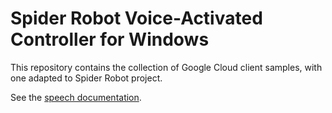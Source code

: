 # Spider Robot Voice-Activated Controller for Windows

This repository contains the collection of Google Cloud client samples, with one adapted to Spider Robot project.

See the [speech documentation](speech/api/README.md).
